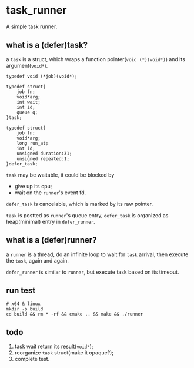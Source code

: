 # task_runner
A simple task runner.

## what is a (defer)task?

a `task` is a struct, which wraps a function pointer(`void (*)(void*)`) and its argument(`void*`).

```
typedef void (*job)(void*);

typedef struct{
    job fn;
    void*arg;
    int wait;
    int id;
    queue q;
}task;

typedef struct{
    job fn;
    void*arg;
    long run_at;
    int id;
    unsigned duration:31;
    unsigned repeated:1;
}defer_task;
```

`task` may be waitable, it could be blocked by
* give up its cpu;
* wait on the `runner`'s event fd.

`defer_task` is cancelable, which is marked by its raw pointer.

`task` is postted as `runner`'s queue entry, `defer_task` is organized as heap(minimal) entry in `defer_runner`. 

## what is a (defer)runner?

a `runner` is a thread, do an infinite loop to wait for `task` arrival, then execute the `task`, again and again.

`defer_runner` is similar to `runner`, but execute task based on its timeout.

## run test

```
# x64 & linux
mkdir -p build
cd build && rm * -rf && cmake .. && make && ./runner
```

## todo

1. task wait return its result(`void*`);
2. reorganize `task` struct(make it opaque?);
3. complete test.
